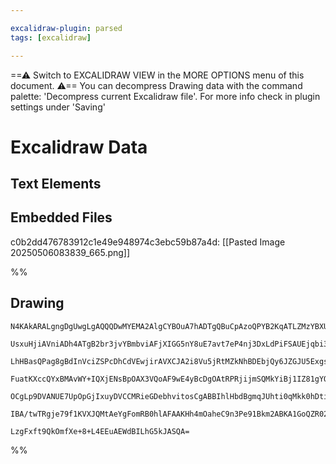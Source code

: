 ```yaml
---

excalidraw-plugin: parsed
tags: [excalidraw]

---
```

==⚠  Switch to EXCALIDRAW VIEW in the MORE OPTIONS menu of this document. ⚠== You can decompress Drawing data with the command palette: 'Decompress current Excalidraw file'. For more info check in plugin settings under 'Saving'


# Excalidraw Data

## Text Elements
## Embedded Files
c0b2dd476783912c1e49e948974c3ebc59b87a4d: [[Pasted Image 20250506083839_665.png]]

%%
## Drawing
```compressed-json
N4KAkARALgngDgUwgLgAQQQDwMYEMA2AlgCYBOuA7hADTgQBuCpAzoQPYB2KqATLZMzYBXUtiRoIACyhQ4zZAHoFAc0JRJQgEYA6bGwC2CgF7N6hbEcK4OCtptbErHALRY8RMpWdx8Q1TdIEfARcZgRmBShcZQUebQBGAAYEmjoghH0EDihmbgBtcDBQMBKIEm4IAEcAMwBJAHUATWIAIQAVADFcADZMAGFsStwAGQBxACtG/FSSyFhECsJ9aKR+

UsxuHjiAVniADh4ATgB2br3jvYBmbviAFjXIGG5nY8uE7avt7eP4nj3DxLdPiFSAUEjqbi3eLbbSHS63H57JKJf6JYGzKQIQjKaTcbaXbYPCDWZTBbiJInMKCkNgAawQfTY+DYpAq1OszDguEC2RmpU0uGwtOUNKEHGIjOZrIk7I4nO5WSgfMg1UI+HwAGVYGSJIIPMqIFSafT6uDJJtKdS6QgtTAdeg9eUiaKcRxwrk0PEiWwudg1E9PYkKSCIC

LhHBasQPag8gBdInVciZSPcDhCdVEwjirAVXCJA2i8Vu5jRtMZkNhBDEbjQy6JZGJU5ExgsdhcNCEkMt1icABynDEkO2CKuh223UzzAAIukoFXuNUCGEiZphOKAKLBTLZUvp/BEoRwYi4OfVz3HW7dfG7O48JshogcWmpvdE5lC+doRf4ZcVqJQIRowgRBxSzZQDVVYIUwkbBEk0HhiGIBFuguS5Dl+bB4gQW5DgQQ5bn+C9sEuBBNGwbZDk0c5c

FuatKXccQYxBMAvWY+IQXjENsBpOAX3VQoAF9wE4yBcDgOAtRPRjijmSQMkYiBj1IZ81gYQgEAoFpBWFQsJSZFkKgAYmqEzTL5CBsBEHkoFqOd9C1Y0GX06V0EMrD3NWQoLKsxVbIyLShTDMU9KlNlyDlLlrPMyzSGsvz9A6NVNW1BTHToryYriuyHOtU1iAhNB0UgTLfOyq16Vte1DSZJ0Mp87J4oAJWEV13RrVSSoauyAHlfX9Gsgw6+qbLsjp

OCgLp9DVANUE7UpOpGjIxuyDVCCMRieGDebhvitosCgABBIhlHbdBgmqJUhti0qMkk0hDtitgKDk3Az1QMt9zq66uoyddxQOx7npCN7iUB6KdrsgGaQoNp4AU3TzOYbimXwAANbhLh4N5um6E5jkOOFDm6RJL1UpGaXVRpIVuW4Eh4CiCVuFFXjhe4vKMNgDG4GTIHoAghEY9iSgEq6soyZrguLICEdUkUSFW9bNi2yA5eILUEF4jtZdIEgAFk2G

IBA/twTRgje79f1KVXJQMtAeYgFomRB0hlAFAAKHh4mOaheC9n3Pe91Bkm2ABKA1GoQZR025CoXfdrGKV4Ot/eToPtFDiBBNFxUcvpXqoDbXdy1KRNcEyCPsx1jhwLtkMshNs3uGpAWiWwIhNdQZuECJDgy8YrvvSEKBH370gBazry7HGBBsByDVe7gfXDeN03P1QC3u68wUC8YNpOemWuMXmVL0lntsDUsqkDFhhY0A+t82A/c2l03jFEwMDVT4

LzgFxft9QkOmfXe+8+L4EEuAEWdBILhG5kJASQA=
```
%%